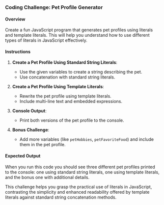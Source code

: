 ### Coding Challenge: Pet Profile Generator

#### Overview

Create a fun JavaScript program that generates pet profiles using literals and template literals. This will help you understand how to use different types of literals in JavaScript effectively.

#### Instructions

1. **Create a Pet Profile Using Standard String Literals**:
   - Use the given variables to create a string describing the pet.
   - Use concatenation with standard string literals.

2. **Create a Pet Profile Using Template Literals**:
   - Rewrite the pet profile using template literals.
   - Include multi-line text and embedded expressions.

3. **Console Output**:
   - Print both versions of the pet profile to the console.

4. **Bonus Challenge**:
   - Add more variables (like `petHobbies`, `petFavoriteFood`) and include them in the pet profile.
   
#### Expected Output

When you run this code you should see three different pet profiles printed to the console: one using standard string literals, one using template literals, and the bonus one with additional details.

This challenge helps you grasp the practical use of literals in JavaScript, contrasting the simplicity and enhanced readability offered by template literals against standard string concatenation methods. 

   
 